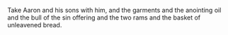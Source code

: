 Take Aaron and his sons with him, and the garments and the anointing oil and the bull of the sin offering and the two rams and the basket of unleavened bread.
